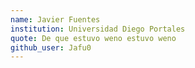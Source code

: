 ```yaml
---
name: Javier Fuentes
institution: Universidad Diego Portales
quote: De que estuvo weno estuvo weno
github_user: Jafu0
---
```

